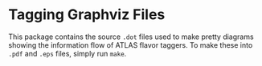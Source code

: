 # Tagging Graphviz Files

This package contains the source `.dot` files used to make pretty diagrams
showing the information flow of ATLAS flavor taggers. To make these into `.pdf` and `.eps` files, simply run `make`.
